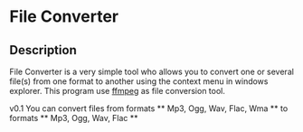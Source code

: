 # File Converter

## Description
File Converter is a very simple tool who allows you to convert one or several file(s) from one format to another using the context menu in windows explorer.
This program use [ffmpeg](https://www.ffmpeg.org/) as file conversion tool.

v0.1
You can convert files from formats ** Mp3, Ogg, Wav, Flac, Wma ** to formats ** Mp3, Ogg, Wav, Flac **